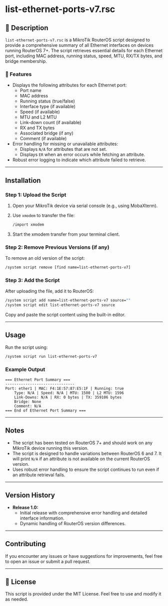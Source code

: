 # list-ethernet-ports-v7.rsc

## 📄 Description

`list-ethernet-ports-v7.rsc` is a MikroTik RouterOS script designed to provide a comprehensive summary of all Ethernet
interfaces on devices running RouterOS 7+. The script retrieves essential details for each Ethernet port, including MAC
address, running status, speed, MTU, RX/TX bytes, and bridge membership.

### 🔧 Features

- Displays the following attributes for each Ethernet port:
  - Port name
  - MAC address
  - Running status (true/false)
  - Interface type (if available)
  - Speed (if available)
  - MTU and L2 MTU
  - Link-down count (if available)
  - RX and TX bytes
  - Associated bridge (if any)
  - Comment (if available)
- Error handling for missing or unavailable attributes:
  - Displays `N/A` for attributes that are not set.
  - Displays `ER` when an error occurs while fetching an attribute.
- Robust error logging to indicate which attribute failed to retrieve.

---

## Installation

### Step 1: Upload the Script

1. Open your MikroTik device via serial console (e.g., using MobaXterm).
2. Use `xmodem` to transfer the file:  
  
   ```bash
   /import xmodem
   ```  

3. Start the xmodem transfer from your terminal client.  

### Step 2: Remove Previous Versions (if any)

To remove an old version of the script:

```bash
/system script remove [find name=list-ethernet-ports-v7]
```

### Step 3: Add the Script

After uploading the file, add it to RouterOS:

```bash
/system script add name=list-ethernet-ports-v7 source=""
/system script edit list-ethernet-ports-v7 source
```

Copy and paste the script content using the built-in editor.

---

## Usage

Run the script using:

```bash
/system script run list-ethernet-ports-v7
```

### Example Output  

```text
=== Ethernet Port Summary ===
-------------------------------
Port: ether1 | MAC: F4:1E:57:87:E5:1F | Running: true
    Type: N/A | Speed: N/A | MTU: 1500 | L2 MTU: 1596
    Link-Downs: N/A | RX: 0 bytes | TX: 359106 bytes
    Bridge: None
    Comment: N/A
=== End of Ethernet Port Summary ===
```

---

## Notes

- The script has been tested on RouterOS 7+ and should work on any MikroTik device running this version.
- The script is designed to handle variations between RouterOS 6 and 7. It will print `N/A` if an attribute is not
available on the current RouterOS version.
- Uses robust error handling to ensure the script continues to run even if an attribute retrieval fails.

---

## Version History

- **Release 1.0:**
  - Initial release with comprehensive error handling and detailed interface information.
  - Dynamic handling of RouterOS version differences.

---

## Contributing

If you encounter any issues or have suggestions for improvements, feel free to open an issue or submit a pull request.

---

## 📜 License

This script is provided under the MIT License. Feel free to use and modify it as needed.
